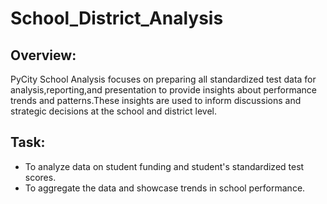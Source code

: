 # School_District_Analysis
## Overview:
  PyCity School Analysis focuses on preparing all standardized test data for analysis,reporting,and presentation to provide insights about performance trends and patterns.These insights are used to inform discussions and strategic decisions at the school and district level.
  
## Task:
- To analyze data on student funding and student's standardized test scores.
- To aggregate the data and showcase trends in school performance.
